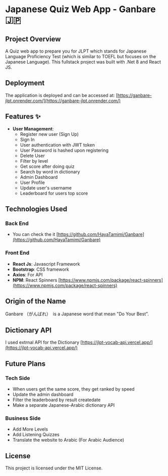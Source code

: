 # Japanese Quiz Web App - Ganbare 🇯🇵

## Project Overview
A Quiz web app to prepare you for JLPT which stands for Japanese Language Proficiency Test (which is similar to TOEFL but focuses on the Japanese Language). This fullstack project was built with .Net 8 and React JS.

## Deployment
The application is deployed and can be accessed at: [https://ganbare-jlpt.onrender.com/](https://ganbare-jlpt.onrender.com/)


## Features ✨
- **User Management**:
  - Register new user (Sign Up)
  - Sign In
  - User authentication with JWT token
  - User Password is hashed upon registering
  - Delete User
  - Filter by level
  - Get score after doing quiz
  - Search by word in dictionary 
  - Admin Dashboard 
  - User Profile
  - Update user's username
  - Leaderboard for users top score


## Technologies Used

### Back End
- You can check the it [https://github.com/HayaTamimi/Ganbare](https://github.com/HayaTamimi/Ganbare)

### Front End 
- **React Js**: Javascript Framework
- **Bootstrap**: CSS framework
- **Axios**: For API
- **NPM**: 
React Spinners
[https://www.npmjs.com/package/react-spinners](https://www.npmjs.com/package/react-spinners)


## Origin of the Name
Ganbare （がんばれ）　is a Japanese word that mean "Do Your Best".


## Dictionary API
I used extrnal API for the Dictionary 
[https://jlpt-vocab-api.vercel.app/](https://jlpt-vocab-api.vercel.app/)


## Future Plans
### Tech Side
- When users get the same score, they get ranked by speed
- Update the admin dashboard
- Filter the leaderboard by result createdate
- Make a separate Japanese-Arabic dictionary API 

### Business Side
- Add More Levels
- Add Listening Quizzes
- Translate the website to Arabic (For Arabic Audience)


## License

This project is licensed under the MIT License.

